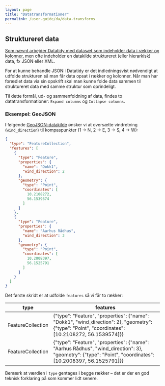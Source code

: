 ```yaml
---
layout: page
title: "Datatransformationer"
permalink: /user-guide/da/data-transforms
---
```


## Struktureret data

[Som nævnt arbejder Datatidy med datasæt som indeholder data i rækker og
kolonner](/user-guide/da/#datatransformationer), men ofte indeholder en datakilde
struktureret (eller hierarkisk) data, fx JSON eller XML.

For at kunne behandle JSON i Datatidy er det indledningsvist nødvendigt at
udfolde strukturen så man får data opsat i rækker og kolonner. Når man har
forædlet data via sin opskrift skal man kunne folde data sammen til struktureret
data med samme struktur som oprindeligt.

Til dette formål, ud- og sammenfoldning af data, findes to datatransformationer:
`Expand columns` og `Collapse columns`.

### Eksempel: GeoJSON

I følgende
[GeoJSON-datakilde](https://data.datatidy.srvitkphp73stg.itkdev.dk/data.datatidy.srvitkphp73stg.itkdev.dk/examples/wind_direction.geojson.json)
ønsker vi at oversætte vindretning (`wind_direction`) til kompaspunkter (1 → N,
2 → E, 3 → S, 4 → W):

```json
{
  "type": "FeatureCollection",
  "features": [
    {
      "type": "Feature",
      "properties": {
        "name": "Dokk1",
        "wind_direction": 2
      },
      "geometry": {
        "type": "Point",
        "coordinates": [
          10.2108272,
          56.1539574
        ]
      }
    },
    {
      "type": "Feature",
      "properties": {
        "name": "Aarhus Rådhus",
        "wind_direction": 3
      },
      "geometry": {
        "type": "Point",
        "coordinates": [
          10.2008397,
          56.1525791
        ]
      }
    }
  ]
}
```

Det første skridt er at udfolde `features` så vi får to rækker:

| type              | features                                                                                                                                                  |
|-------------------|-----------------------------------------------------------------------------------------------------------------------------------------------------------|
| FeatureCollection | {"type": "Feature", "properties": {"name": "Dokk1", "wind_direction": 2}, "geometry": {"type": "Point", "coordinates": [10.2108272, 56.1539574]}}         |
| FeatureCollection | {"type": "Feature", "properties": {"name": "Aarhus Rådhus", "wind_direction": 3}, "geometry": {"type": "Point", "coordinates": [10.2008397, 56.1525791]}} |

Bemærk at værdien i `type` gentages i begge rækker – det er der en god teknisk forklaring på som kommer lidt senere.
